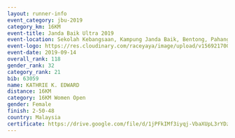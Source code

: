 ```yaml
---
layout: runner-info 
event_category: jbu-2019 
category_km: 16KM 
event-title: Janda Baik Ultra 2019 
event-location: Sekolah Kebangsaan, Kampung Janda Baik, Bentong, Pahang, Malaysia 
event-logo: https://res.cloudinary.com/raceyaya/image/upload/v1569217009/logo/janda-baik_vch1pc.jpg 
event-date: 2019-09-14
overall_rank: 118
gender_rank: 32
category_rank: 21
bib: 63059
name: KATHRIE K. EDWARD
distance: 16KM
category: 16KM Women Open
gender: Female
finish: 2-50-48
country: Malaysia
certificate: https://drive.google.com/file/d/1jPFkIMf3iyqj-VbaXUpL3rYDzLJjcJzy/view?usp=sharing
---
```

